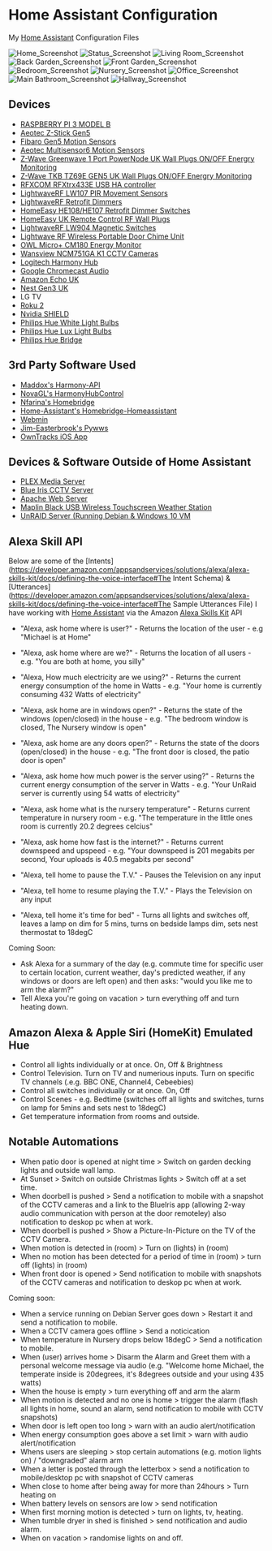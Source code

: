 # Home Assistant Configuration

My [Home Assistant](https://home-assistant.io/) Configuration Files

![Home_Screenshot](https://raw.githubusercontent.com/badgerhome/home-assistant-configuration/master/images/home.png)
![Status_Screenshot](https://raw.githubusercontent.com/badgerhome/home-assistant-configuration/master/images/status.png)
![Living Room_Screenshot](https://raw.githubusercontent.com/badgerhome/home-assistant-configuration/master/images/living_room.png)
![Back Garden_Screenshot](https://raw.githubusercontent.com/badgerhome/home-assistant-configuration/master/images/back_garden.png)
![Front Garden_Screenshot](https://raw.githubusercontent.com/badgerhome/home-assistant-configuration/master/images/front_garden.png)
![Bedroom_Screenshot](https://raw.githubusercontent.com/badgerhome/home-assistant-configuration/master/images/bedroom.png)
![Nursery_Screenshot](https://raw.githubusercontent.com/badgerhome/home-assistant-configuration/master/images/nursery.png)
![Office_Screenshot](https://raw.githubusercontent.com/badgerhome/home-assistant-configuration/master/images/office.png)
![Main Bathroom_Screenshot](https://raw.githubusercontent.com/badgerhome/home-assistant-configuration/master/images/main_bathroom.png)
![Hallway_Screenshot](https://raw.githubusercontent.com/badgerhome/home-assistant-configuration/master/images/hallway.png)


## Devices

- [RASPBERRY PI 3 MODEL B](https://www.raspberrypi.org/products/raspberry-pi-3-model-b/)
- [Aeotec Z-Stick Gen5](http://aeotec.com/z-wave-usb-stick)
- [Fibaro Gen5 Motion Sensors](http://www.fibaro.com/en/the-fibaro-system/motion-sensor)
- [Aeotec Multisensor6 Motion Sensors](http://aeotec.com/z-wave-sensor)
- [Z-Wave Greenwave 1 Port PowerNode UK Wall Plugs ON/OFF Energry Monitoring](http://www.vesternet.com/z-wave-greenwave-1-port-powernode)
- [Z-Wave TKB TZ69E GEN5 UK Wall Plugs ON/OFF Energry Monitoring](http://www.vesternet.com/z-wave-greenwave-1-port-powernode)
- [RFXCOM RFXtrx433E USB HA controller](http://www.rfxcom.com/RFXtrx433E-USB-43392MHz-Transceiver/en)
- [LightwaveRF LW107 PIR Movement Sensors](http://www.lightwaverf.com/product/lw107-pir-movement-sensor/)
- [LightwaveRF Retrofit Dimmers](http://www.lightwaverf.com/product-category/retrofit-dimmers/)
- [HomeEasy HE108/HE107 Retrofit Dimmer Switches](http://www.socketsandswitches.com/?SKSID=840&ItemID=2988)
- [HomeEasy UK Remote Control RF Wall Plugs](http://www.uk-automation.co.uk/home-easy-remote-control-3-pack-socket-kit/)
- [LightwaveRF LW904 Magnetic Switches](http://www.lightwaverf.com/product/lw904-magnetic-switch/)
- [Lightwave RF Wireless Portable Door Chime Unit](https://www.downlights.co.uk/lightwave-rf-wireless-portable-door-chime-unit.html)
- [OWL Micro+ CM180 Energy Monitor](http://www.theowl.com/index.php?cID=185)
- [Wansview NCM751GA K1 CCTV Cameras](https://www.amazon.co.uk/Wansview-Camera-Waterproof-Outdoor-W1/dp/B01AC1XRGA)
- [Logitech Harmony Hub](http://www.logitech.com/en-gb/product/harmony-hub)
- [Google Chromecast Audio](https://www.google.com/chromecast/audio/)
- [Amazon Echo UK](https://www.amazon.co.uk/Amazon-SK705DI-Echo-Black/dp/B01GAGVIE4)
- [Nest Gen3 UK](https://nest.com/thermostat/meet-nest-thermostat/)
- LG TV
- [Roku 2](https://www.roku.com/en-gb/products/roku-2)
- [Nvidia SHIELD](https://www2.nvidia.com/en-us/shield/)
- [Philips Hue White Light Bulbs](http://www2.meethue.com/en-gb/)
- [Philips Hue Lux Light Bulbs](http://www2.meethue.com/en-gb/)
- [Philips Hue Bridge](http://www2.meethue.com/en-gb/)

## 3rd Party Software Used

- [Maddox's Harmony-API](https://github.com/maddox/harmony-api)
- [NovaGL's HarmonyHubControl](https://github.com/NovaGL/HarmonyHubControl)
- [Nfarina's Homebridge](https://github.com/nfarina/homebridge/wiki/Running-HomeBridge-on-a-Raspberry-Pi)
- [Home-Assistant's Homebridge-Homeassistant](https://github.com/home-assistant/homebridge-homeassistant)
- [Webmin](http://www.webmin.com/)
- [Jim-Easterbrook's Pywws](https://github.com/jim-easterbrook/pywws)
- [OwnTracks iOS App](http://owntracks.appstor.io/)

## Devices & Software Outside of Home Assistant
- [PLEX Media Server](https://plex.tv)
- [Blue Iris CCTV Server](http://blueirissoftware.com/)
- [Apache Web Server](https://httpd.apache.org/)
- [Maplin Black USB Wireless Touchscreen Weather Station](http://www.maplin.co.uk/p/black-usb-wireless-touchscreen-weather-centre-n96gy)
- [UnRAID Server (Running Debian & Windows 10 VM](https://lime-technology.com/)

## Alexa Skill API
Below are some of the [Intents](https://developer.amazon.com/appsandservices/solutions/alexa/alexa-skills-kit/docs/defining-the-voice-interface#The Intent Schema) & [Utterances](https://developer.amazon.com/appsandservices/solutions/alexa/alexa-skills-kit/docs/defining-the-voice-interface#The Sample Utterances File) I have working with [Home Assistant](https://home-assistant.io/) via the Amazon [Alexa Skills Kit](https://developer.amazon.com/edw/home.html) API

- "Alexa, ask home where is user?" - Returns the location of the user - e.g "Michael is at Home"

- "Alexa, ask home where are we?" - Returns the location of all users - e.g. "You are both at home, you silly"

- "Alexa, How much electricity are we using?" - Returns the current energy consumption of the home in Watts - e.g. "Your home is currently consuming 432 Watts of electricity"

- "Alexa, ask home are in windows open?" - Returns the state of the windows (open/closed) in the house - e.g. "The bedroom window is closed, The Nursery window is open"

- "Alexa, ask home are any doors open?" - Returns the state of the doors (open/closed) in the house - e.g. "The front door is closed, the patio door is open"

- "Alexa, ask home how much power is the server using?" - Returns the current energy consumption of the server in Watts - e.g. "Your UnRaid server is currently using 54 watts of electricity"

- "Alexa, ask home what is the nursery temperature" - Returns current temperature in nursery room - e.g. "The temperature in the little ones room is currently 20.2 degrees celcius"

- "Alexa, ask home how fast is the internet?" - Returns current downspeed and upspeed - e.g. "Your downspeed is 201 megabits per second, Your uploads is 40.5 megabits per second"

- "Alexa, tell home to pause the T.V." - Pauses the Television on any input

- "Alexa, tell home to resume playing the T.V." - Plays the Television on any input

- "Alexa, tell home it's time for bed" - Turns all lights and switches off, leaves a lamp on dim for 5 mins, turns on bedside lamps dim, sets nest thermostat to 18degC

Coming Soon:

- Ask Alexa for a summary of the day (e.g. commute time for specific user to certain location, current weather, day's predicted weather, if any windows or doors are left open) and then asks: "would you like me to arm the alarm?"
- Tell Alexa you're going on vacation > turn everything off and turn heating down.

## Amazon Alexa & Apple Siri (HomeKit) Emulated Hue
- Control all lights individually or at once. On, Off & Brightness
- Control Television. Turn on TV and numerious inputs. Turn on specific TV channels (.e.g. BBC ONE, Channel4, Cebeebies)
- Control all switches individually or at once. On, Off
- Control Scenes - e.g. Bedtime (switches off all lights and switches, turns on lamp for 5mins and sets nest to 18degC)
- Get temperature information from rooms and outside.

## Notable Automations
- When patio door is opened at night time > Switch on garden decking lights and outside wall lamp.
- At Sunset > Switch on outside Christmas lights > Switch off at a set time.
- When doorbell is pushed > Send a notification to mobile with a snapshot of the CCTV cameras and a link to the BlueIris app (allowing 2-way audio communication with person at the door remoteley) also notification to deskop pc when at work.
- When doorbell is pushed > Show a Picture-In-Picture on the TV of the CCTV Camera.
- When motion is detected in (room) > Turn on (lights) in (room)
- When no motion has been detected for a period of time in (room) > turn off (lights) in (room)
- When front door is opened > Send notification to mobile with snapshots of the CCTV cameras and notification to deskop pc when at work.

Coming soon:
- When a service running on Debian Server goes down > Restart it and send a notification to mobile.
- When a CCTV camera goes offline > Send a noticication
- When temperature in Nursery drops below 18degC > Send a notification to mobile.
- When (user) arrives home > Disarm the Alarm and Greet them with a personal welcome message via audio (e.g. "Welcome home Michael, the temperate inside is 20degrees, it's 8degrees outside and your using 435 watts)
- When the house is empty > turn everything off and arm the alarm
- When motion is detected and no one is home > trigger the alarm (flash all lights in home, sound an alarm, send notification to mobile with CCTV snapshots)
- When door is left open too long > warn with an audio alert/notification
- When energy consumption goes above a set limit > warn with audio alert/notification
- Whens users are sleeping > stop certain automations (e.g. motion lights on) / "downgraded" alarm arm
- When a letter is posted through the letterbox > send a notification to mobile/desktop pc with snapshot of CCTV cameras
- When close to home after being away for more than 24hours > Turn heating on
- When battery levels on sensors are low > send notification
- When first morning motion is detected > turn on lights, tv, heating. 
- When tumble dryer in shed is finished > send notification and audio alarm.
- When on vacation > randomise lights on and off.
